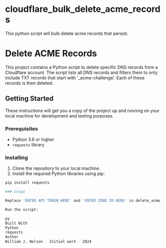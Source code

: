 # cloudflare_bulk_delete_acme_records
This python script will bulk delete acme records that persist.

# Delete ACME Records

This project contains a Python script to delete specific DNS records from a Cloudflare account. The script lists all DNS records and filters them to only include TXT records that start with '_acme-challenge'. Each of these records is then deleted.

## Getting Started

These instructions will get you a copy of the project up and running on your local machine for development and testing purposes.

### Prerequisites

- Python 3.6 or higher
- `requests` library

### Installing

1. Clone the repository to your local machine.
2. Install the required Python libraries using pip:

```bash
pip install requests

### Usage

Replace 'ENTER API TOKEN HERE' and 'ENTER ZONE ID HERE' in delete_acme_records.py with your actual API token and Zone ID.

Run the script:

py
Built With
Python
requests
Author
William J. Nelson - Initial work - 2024
